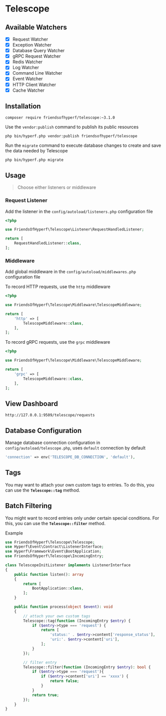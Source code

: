 # Telescope

## Available Watchers

- [x] Request Watcher
- [x] Exception Watcher
- [x] Database Query Watcher
- [x] gRPC Request Watcher
- [x] Redis Watcher
- [x] Log Watcher
- [x] Command Line Watcher
- [x] Event Watcher
- [x] HTTP Client Watcher
- [x] Cache Watcher

## Installation

```shell
composer require friendsofhyperf/telescope:~3.1.0
```

Use the `vendor:publish` command to publish its public resources

```shell
php bin/hyperf.php vendor:publish friendsofhyperf/telescope
```

Run the `migrate` command to execute database changes to create and save the data needed by Telescope

```shell
php bin/hyperf.php migrate
```

## Usage

> Choose either listeners or middleware

### Request Listener

Add the listener in the `config/autoload/listeners.php` configuration file

```php
<?php

use FriendsOfHyperf\Telescope\Listener\RequestHandledListener;

return [
    RequestHandledListener::class,
];
```

### Middleware

Add global middleware in the `config/autoload/middlewares.php` configuration file

To record HTTP requests, use the `http` middleware

```php
<?php

use FriendsOfHyperf\Telescope\Middleware\TelescopeMiddleware;

return [
    'http' => [
        TelescopeMiddleware::class,
    ],
];
```

To record gRPC requests, use the `grpc` middleware

```php
<?php

use FriendsOfHyperf\Telescope\Middleware\TelescopeMiddleware;

return [
    'grpc' => [
        TelescopeMiddleware::class,
    ],
];
```

## View Dashboard

`http://127.0.0.1:9509/telescope/requests`

## Database Configuration

Manage database connection configuration in `config/autoload/telescope.php`, uses `default` connection by default

```php
'connection' => env('TELESCOPE_DB_CONNECTION', 'default'),
```

## Tags

You may want to attach your own custom tags to entries. To do this, you can use the **`Telescope::tag`** method.

## Batch Filtering

You might want to record entries only under certain special conditions. For this, you can use the **`Telescope::filter`** method.

Example

```php
use FriendsOfHyperf\Telescope\Telescope;
use Hyperf\Event\Contract\ListenerInterface;
use Hyperf\Framework\Event\BootApplication;
use FriendsOfHyperf\Telescope\IncomingEntry;

class TelescopeInitListener implements ListenerInterface
{
    public function listen(): array
    {
        return [
            BootApplication::class,
        ];
    }

    public function process(object $event): void
    {
        // attach your own custom tags
        Telescope::tag(function (IncomingEntry $entry) {
            if ($entry->type === 'request') {
                return [
                    'status:' . $entry->content['response_status'],
                    'uri:'. $entry->content['uri'],
                ];
            }
        });

        // filter entry
        Telescope::filter(function (IncomingEntry $entry): bool {
            if ($entry->type === 'request'){
                if ($entry->content['uri'] == 'xxxx') {
                    return false;
                }
            }
            return true;
        });
    }
}
```
